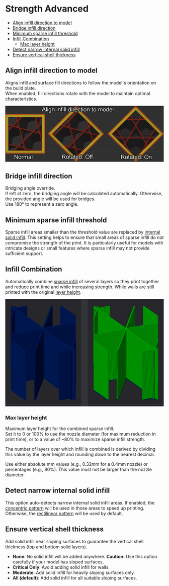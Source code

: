 # Strength Advanced

- [Align infill direction to model](#align-infill-direction-to-model)
- [Bridge infill direction](#bridge-infill-direction)
- [Minimum sparse infill threshold](#minimum-sparse-infill-threshold)
- [Infill Combination](#infill-combination)
  - [Max layer height](#max-layer-height)
- [Detect narrow internal solid infill](#detect-narrow-internal-solid-infill)
- [Ensure vertical shell thickness](#ensure-vertical-shell-thickness)

## Align infill direction to model

Aligns infill and surface fill directions to follow the model's orientation on the build plate.  
When enabled, fill directions rotate with the model to maintain optimal characteristics.

![fill-direction-to-model](https://github.com/SoftFever/OrcaSlicer/blob/main/doc/images/fill/fill-direction-to-model.png?raw=true)

## Bridge infill direction

Bridging angle override.  
If left at zero, the bridging angle will be calculated automatically. Otherwise, the provided angle will be used for bridges.  
Use 180° to represent a zero angle.

## Minimum sparse infill threshold

Sparse infill areas smaller than the threshold value are replaced by [internal solid infill](strength_settings_infill#internal-solid-infill).
This setting helps to ensure that small areas of sparse infill do not compromise the strength of the print. It is particularly useful for models with intricate designs or small features where sparse infill may not provide sufficient support.

## Infill Combination

Automatically combine [sparse infill](strength_settings_infill) of several layers so they print together and reduce print time and while increasing strength. While walls are still printed with the original [layer height](quality_settings_layer_height).

![fill-combination](https://github.com/SoftFever/OrcaSlicer/blob/main/doc/images/fill/fill-combination.png?raw=true)

### Max layer height

Maximum layer height for the combined sparse infill.  
Set it to 0 or 100% to use the nozzle diameter (for maximum reduction in print time), or to a value of ~80% to maximize sparse infill strength.

The number of layers over which infill is combined is derived by dividing this value by the layer height and rounding down to the nearest decimal.

Use either absolute mm values (e.g., 0.32mm for a 0.4mm nozzle) or percentages (e.g., 80%). This value must not be larger than the nozzle diameter.

## Detect narrow internal solid infill

This option auto-detects narrow internal solid infill areas. If enabled, the [concentric pattern](strength_settings_patterns#concentric) will be used in those areas to speed up printing. Otherwise, the [rectilinear pattern](strength_settings_patterns#rectilinear) will be used by default.

## Ensure vertical shell thickness

Add solid infill near sloping surfaces to guarantee the vertical shell thickness (top and bottom solid layers).

- **None**: No solid infill will be added anywhere. **Caution:** Use this option carefully if your model has sloped surfaces.
- **Critical Only**: Avoid adding solid infill for walls.
- **Moderate**: Add solid infill for heavily sloping surfaces only.
- **All (default)**: Add solid infill for all suitable sloping surfaces.
